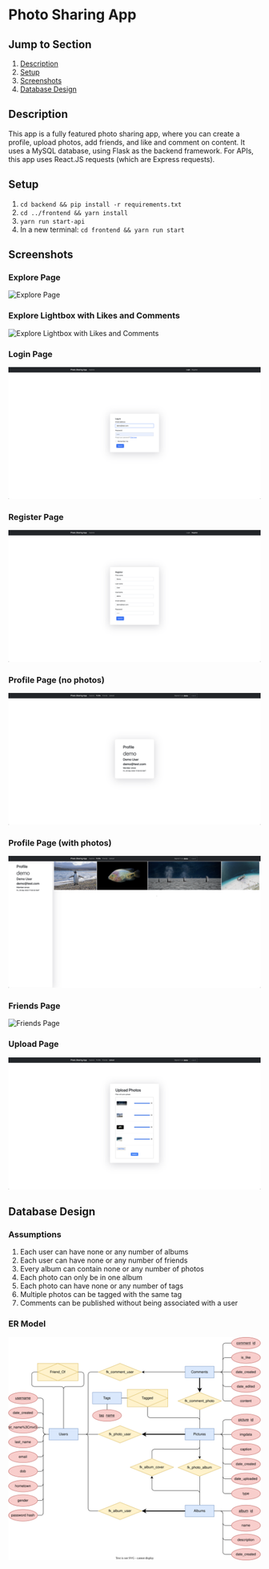 # Photo Sharing App

## Jump to Section

1. [Description](#description)
2. [Setup](#setup)
3. [Screenshots](#screenshots)
4. [Database Design](#database-design)

## Description

This app is a fully featured photo sharing app, where you can create a profile, upload photos, add friends, and like and comment on content. It uses a MySQL database, using Flask as the backend framework. For APIs, this app uses React.JS requests (which are Express requests).

## Setup

1. `cd backend && pip install -r requirements.txt`
2. `cd ../frontend && yarn install`
3. `yarn run start-api`
4. In a new terminal: `cd frontend && yarn run start`

## Screenshots

### Explore Page

![Explore Page](resources/explore.png)

### Explore Lightbox with Likes and Comments

![Explore Lightbox with Likes and Comments](resources/explore-lightbox.png)

### Login Page

![Login Page](resources/login.png)

### Register Page

![Register Page](resources/register.png)

### Profile Page (no photos)

![Profile Page (no photos)](resources/profile-empty.png)

### Profile Page (with photos)

![Profile Page (with photos)](resources/profile-photos.png)

### Friends Page

![Friends Page](resources/friends.png)

### Upload Page

![Upload Page](resources/upload.png)

## Database Design

### Assumptions

1. Each user can have none or any number of albums
2. Each user can have none or any number of friends
3. Every album can contain none or any number of photos
4. Each photo can only be in one album
5. Each photo can have none or any number of tags
6. Multiple photos can be tagged with the same tag
7. Comments can be published without being associated with a user

### ER Model

![ER Model](resources/ER.svg)
